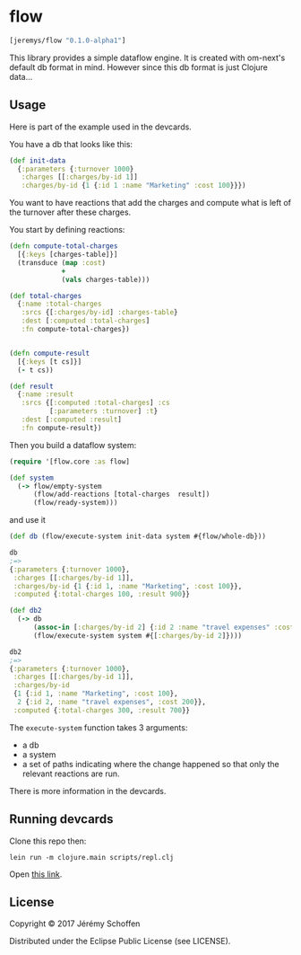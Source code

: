 # flow

```clojure
[jeremys/flow "0.1.0-alpha1"]
```

This library provides a simple dataflow engine. It is created with
om-next's default db format in mind. However since this db format is
just Clojure data...


## Usage

Here is part of the example used in the devcards.

You have a db that looks like this:
```clojure
(def init-data
  {:parameters {:turnover 1000}
   :charges [[:charges/by-id 1]]
   :charges/by-id {1 {:id 1 :name "Marketing" :cost 100}}})
```

You want to have reactions that add the charges and compute what is
left of the turnover after these charges.

You start by defining reactions:

```clojure
(defn compute-total-charges
  [{:keys [charges-table]}]
  (transduce (map :cost)
             +
             (vals charges-table)))

(def total-charges
  {:name :total-charges
   :srcs {[:charges/by-id] :charges-table}
   :dest [:computed :total-charges]
   :fn compute-total-charges})


(defn compute-result
  [{:keys [t cs]}]
  (- t cs))

(def result
  {:name :result
   :srcs {[:computed :total-charges] :cs
          [:parameters :turnover] :t}
   :dest [:computed :result]
   :fn compute-result})
```

Then you build a dataflow system:

```clojure
(require '[flow.core :as flow]

(def system
  (-> flow/empty-system
      (flow/add-reactions [total-charges  result])
      (flow/ready-system)))
```

and use it

```clojure
(def db (flow/execute-system init-data system #{flow/whole-db}))

db
;=>
{:parameters {:turnover 1000},
 :charges [[:charges/by-id 1]],
 :charges/by-id {1 {:id 1, :name "Marketing", :cost 100}},
 :computed {:total-charges 100, :result 900}}

(def db2
  (-> db
      (assoc-in [:charges/by-id 2] {:id 2 :name "travel expenses" :cost 200})
      (flow/execute-system system #{[:charges/by-id 2]})))

db2
;=>
{:parameters {:turnover 1000},
 :charges [[:charges/by-id 1]],
 :charges/by-id
 {1 {:id 1, :name "Marketing", :cost 100},
  2 {:id 2, :name "travel expenses", :cost 200}},
 :computed {:total-charges 300, :result 700}}
```


The `execute-system` function takes 3 arguments:
- a db
- a system
- a set of paths indicating where the change happened so that only
the relevant reactions are run.

There is more information in the devcards.

## Running devcards
Clone this repo then:

```
lein run -m clojure.main scripts/repl.clj
```

Open [this link](http://localhost:3449/devcards.html).


## License

Copyright © 2017 Jérémy Schoffen

Distributed under the Eclipse Public License (see LICENSE).
